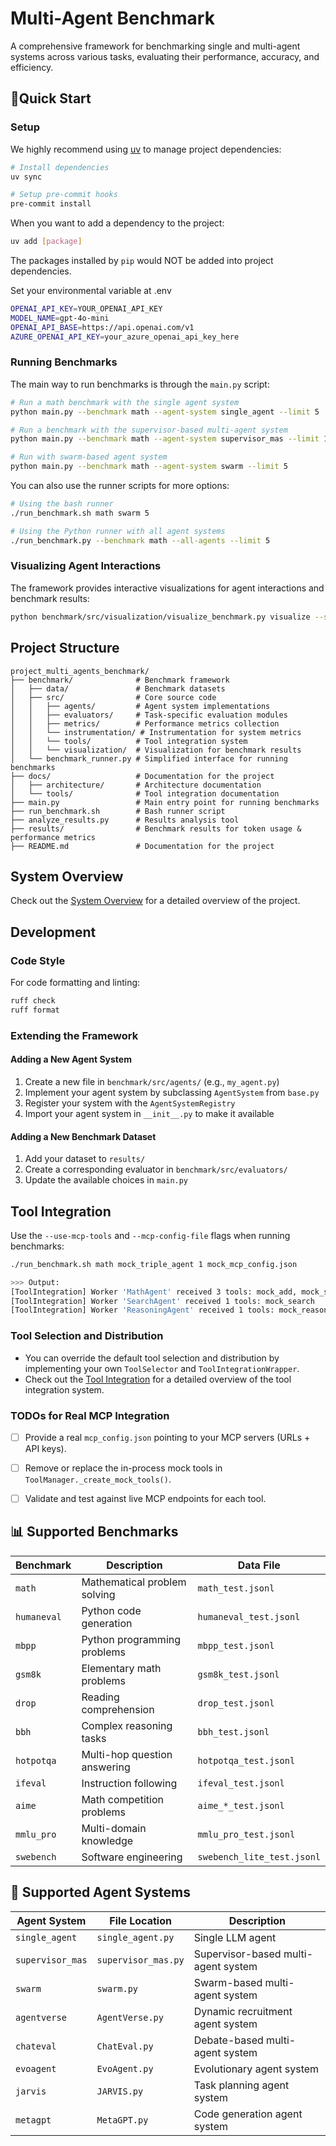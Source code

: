 # Multi-Agent Benchmark

A comprehensive framework for benchmarking single and multi-agent systems across various tasks, evaluating their performance, accuracy, and efficiency.

## 🚀Quick Start

### Setup

We highly recommend using [uv](https://docs.astral.sh/uv/) to manage project dependencies:

```bash
# Install dependencies
uv sync

# Setup pre-commit hooks
pre-commit install
```

When you want to add a dependency to the project:

```bash
uv add [package]
```

The packages installed by `pip` would NOT be added into project dependencies.

Set your environmental variable at .env
```bash
OPENAI_API_KEY=YOUR_OPENAI_API_KEY
MODEL_NAME=gpt-4o-mini
OPENAI_API_BASE=https://api.openai.com/v1
AZURE_OPENAI_API_KEY=your_azure_openai_api_key_here
```

### Running Benchmarks

The main way to run benchmarks is through the `main.py` script:

```bash
# Run a math benchmark with the single agent system
python main.py --benchmark math --agent-system single_agent --limit 5

# Run a benchmark with the supervisor-based multi-agent system
python main.py --benchmark math --agent-system supervisor_mas --limit 10

# Run with swarm-based agent system
python main.py --benchmark math --agent-system swarm --limit 5

```

You can also use the runner scripts for more options:

```bash
# Using the bash runner
./run_benchmark.sh math swarm 5

# Using the Python runner with all agent systems
./run_benchmark.py --benchmark math --all-agents --limit 5
```



### Visualizing Agent Interactions

The framework provides interactive visualizations for agent interactions and benchmark results:

```bash
python benchmark/src/visualization/visualize_benchmark.py visualize --summary results/math_swarm_20250423_170316_summary.json
```

## Project Structure

```
project_multi_agents_benchmark/
├── benchmark/              # Benchmark framework
│   ├── data/               # Benchmark datasets
│   ├── src/                # Core source code
│   │   ├── agents/         # Agent system implementations
│   │   ├── evaluators/     # Task-specific evaluation modules
│   │   ├── metrics/        # Performance metrics collection
│   │   └── instrumentation/ # Instrumentation for system metrics
│   │   └── tools/          # Tool integration system
│   │   └── visualization/  # Visualization for benchmark results
│   └── benchmark_runner.py # Simplified interface for running benchmarks
├── docs/                   # Documentation for the project
│   ├── architecture/       # Architecture documentation
│   └── tools/              # Tool integration documentation
├── main.py                 # Main entry point for running benchmarks
├── run_benchmark.sh        # Bash runner script
├── analyze_results.py      # Results analysis tool
├── results/                # Benchmark results for token usage & performance metrics
├── README.md               # Documentation for the project
```


## System Overview

Check out the [System Overview](docs/architecture/system_overview.md) for a detailed overview of the project.


## Development

### Code Style

For code formatting and linting:

```bash
ruff check
ruff format
```

### Extending the Framework

#### Adding a New Agent System

1. Create a new file in `benchmark/src/agents/` (e.g., `my_agent.py`)
2. Implement your agent system by subclassing `AgentSystem` from `base.py`
3. Register your system with the `AgentSystemRegistry`
4. Import your agent system in `__init__.py` to make it available

#### Adding a New Benchmark Dataset

1. Add your dataset to `results/`
2. Create a corresponding evaluator in `benchmark/src/evaluators/`
3. Update the available choices in `main.py`

## Tool Integration

Use the `--use-mcp-tools` and `--mcp-config-file` flags when running benchmarks:
```bash
./run_benchmark.sh math mock_triple_agent 1 mock_mcp_config.json

>>> Output:
[ToolIntegration] Worker 'MathAgent' received 3 tools: mock_add, mock_subtract, mock_math_solve
[ToolIntegration] Worker 'SearchAgent' received 1 tools: mock_search
[ToolIntegration] Worker 'ReasoningAgent' received 1 tools: mock_reason
```

### Tool Selection and Distribution
- You can override the default tool selection and distribution by implementing your own `ToolSelector` and `ToolIntegrationWrapper`.
- Check out the [Tool Integration](docs/tools/tool_integration.md) for a detailed overview of the tool integration system.


### TODOs for Real MCP Integration

- [ ] Provide a real `mcp_config.json` pointing to your MCP servers (URLs + API keys).  
- [ ] Remove or replace the in-process mock tools in `ToolManager._create_mock_tools()`.  
- [ ] Validate and test against live MCP endpoints for each tool.  



## 📊 Supported Benchmarks

| Benchmark | Description | Data File |
|-----------|-------------|-----------|
| `math` | Mathematical problem solving | `math_test.jsonl` |
| `humaneval` | Python code generation | `humaneval_test.jsonl` |
| `mbpp` | Python programming problems | `mbpp_test.jsonl` |
| `gsm8k` | Elementary math problems | `gsm8k_test.jsonl` |
| `drop` | Reading comprehension | `drop_test.jsonl` |
| `bbh` | Complex reasoning tasks | `bbh_test.jsonl` |
| `hotpotqa` | Multi-hop question answering | `hotpotqa_test.jsonl` |
| `ifeval` | Instruction following | `ifeval_test.jsonl` |
| `aime` | Math competition problems | `aime_*_test.jsonl` |
| `mmlu_pro` | Multi-domain knowledge | `mmlu_pro_test.jsonl` |
| `swebench` | Software engineering | `swebench_lite_test.jsonl` |

## 🤖 Supported Agent Systems

| Agent System | File Location | Description |
|--------------|---------------|-------------|
| `single_agent` | `single_agent.py` | Single LLM agent |
| `supervisor_mas` | `supervisor_mas.py` | Supervisor-based multi-agent system |
| `swarm` | `swarm.py` | Swarm-based multi-agent system |
| `agentverse` | `AgentVerse.py` | Dynamic recruitment agent system |
| `chateval` | `ChatEval.py` | Debate-based multi-agent system |
| `evoagent` | `EvoAgent.py` | Evolutionary agent system |
| `jarvis` | `JARVIS.py` | Task planning agent system |
| `metagpt` | `MetaGPT.py` | Code generation agent system |

